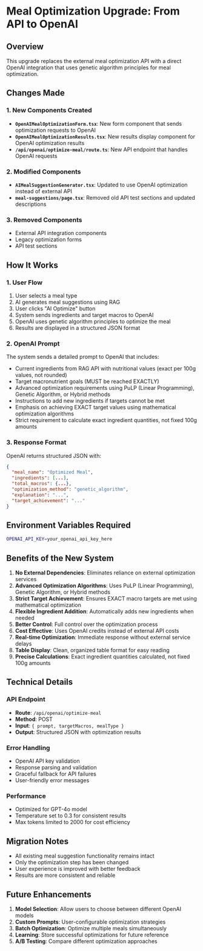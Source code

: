 # Meal Optimization Upgrade: From API to OpenAI

## Overview
This upgrade replaces the external meal optimization API with a direct OpenAI integration that uses genetic algorithm principles for meal optimization.

## Changes Made

### 1. New Components Created
- **`OpenAIMealOptimizationForm.tsx`**: New form component that sends optimization requests to OpenAI
- **`OpenAIMealOptimizationResults.tsx`**: New results display component for OpenAI optimization results
- **`/api/openai/optimize-meal/route.ts`**: New API endpoint that handles OpenAI requests

### 2. Modified Components
- **`AIMealSuggestionGenerator.tsx`**: Updated to use OpenAI optimization instead of external API
- **`meal-suggestions/page.tsx`**: Removed old API test sections and updated descriptions

### 3. Removed Components
- External API integration components
- Legacy optimization forms
- API test sections

## How It Works

### 1. User Flow
1. User selects a meal type
2. AI generates meal suggestions using RAG
3. User clicks "AI Optimize" button
4. System sends ingredients and target macros to OpenAI
5. OpenAI uses genetic algorithm principles to optimize the meal
6. Results are displayed in a structured JSON format

### 2. OpenAI Prompt
The system sends a detailed prompt to OpenAI that includes:
- Current ingredients from RAG API with nutritional values (exact per 100g values, not rounded)
- Target macronutrient goals (MUST be reached EXACTLY)
- Advanced optimization requirements using PuLP (Linear Programming), Genetic Algorithm, or Hybrid methods
- Instructions to add new ingredients if targets cannot be met
- Emphasis on achieving EXACT target values using mathematical optimization algorithms
- Strict requirement to calculate exact ingredient quantities, not fixed 100g amounts

### 3. Response Format
OpenAI returns structured JSON with:
```json
{
  "meal_name": "Optimized Meal",
  "ingredients": [...],
  "total_macros": {...},
  "optimization_method": "genetic_algorithm",
  "explanation": "...",
  "target_achievement": "..."
}
```

## Environment Variables Required

```bash
OPENAI_API_KEY=your_openai_api_key_here
```

## Benefits of the New System

1. **No External Dependencies**: Eliminates reliance on external optimization services
2. **Advanced Optimization Algorithms**: Uses PuLP (Linear Programming), Genetic Algorithm, or Hybrid methods
3. **Strict Target Achievement**: Ensures EXACT macro targets are met using mathematical optimization
4. **Flexible Ingredient Addition**: Automatically adds new ingredients when needed
5. **Better Control**: Full control over the optimization process
6. **Cost Effective**: Uses OpenAI credits instead of external API costs
7. **Real-time Optimization**: Immediate response without external service delays
8. **Table Display**: Clean, organized table format for easy reading
9. **Precise Calculations**: Exact ingredient quantities calculated, not fixed 100g amounts

## Technical Details

### API Endpoint
- **Route**: `/api/openai/optimize-meal`
- **Method**: POST
- **Input**: `{ prompt, targetMacros, mealType }`
- **Output**: Structured JSON with optimization results

### Error Handling
- OpenAI API key validation
- Response parsing and validation
- Graceful fallback for API failures
- User-friendly error messages

### Performance
- Optimized for GPT-4o model
- Temperature set to 0.3 for consistent results
- Max tokens limited to 2000 for cost efficiency

## Migration Notes

- All existing meal suggestion functionality remains intact
- Only the optimization step has been changed
- User experience is improved with better feedback
- Results are more consistent and reliable

## Future Enhancements

1. **Model Selection**: Allow users to choose between different OpenAI models
2. **Custom Prompts**: User-configurable optimization strategies
3. **Batch Optimization**: Optimize multiple meals simultaneously
4. **Learning**: Store successful optimizations for future reference
5. **A/B Testing**: Compare different optimization approaches
